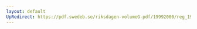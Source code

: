 ```yaml
---
layout: default
UpRedirect: https://pdf.swedeb.se/riksdagen-volumeG-pdf/19992000/reg_19992000/reg_19992000_0329.pdf
---
```

